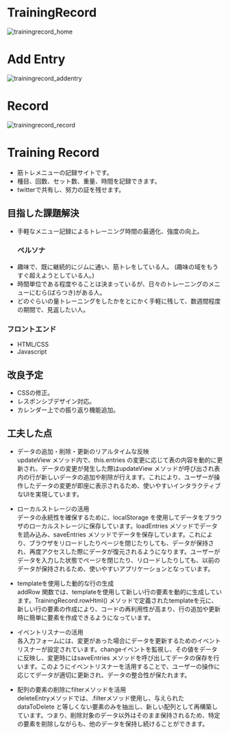 # TrainingRecord
![trainingrecord_home](https://github.com/SomaTomita/TrainingRecord/assets/134721775/4e206f6a-31f9-4523-9289-024c921e9a29)
# Add Entry
![trainingrecord_addentry](https://github.com/SomaTomita/TrainingRecord/assets/134721775/3164e21f-bde0-431c-8abe-6a969ea28842)
# Record
![trainingrecord_record](https://github.com/SomaTomita/TrainingRecord/assets/134721775/011ba57f-6114-4256-a946-41823f4768c5)



# Training Record
 - 筋トレメニューの記録サイトです。
 - 種目、回数、セット数、重量、時間を記録できます。
 - twitterで共有し、努力の証を残せます。

## 目指した課題解決
- 手軽なメニュー記録によるトレーニング時間の最適化、強度の向上。
  ### ペルソナ
- 趣味で、既に継続的にジムに通い、筋トレをしている人。 (趣味の域をもうすぐ超えようとしている人。)
- 時間単位である程度やることは決まっているが、日々のトレーニングのメニューにむら(ばらつき)がある人。
- どのぐらいの量トレーニングをしたかをとにかく手軽に残して、数週間程度の期間で、見返したい人。

### フロントエンド
- HTML/CSS
- Javascript

## 改良予定
- CSSの修正。
- レスポンシブデザイン対応。
- カレンダー上での振り返り機能追加。

    
## 工夫した点
- データの追加・削除・更新のリアルタイムな反映    
updateView メソッド内で、this.entries の変更に応じて表の内容を動的に更新され、データの変更が発生した際はupdateView メソッドが呼び出され表内の行が新しいデータの追加や削除が行えます。これにより、ユーザーが操作したデータの変更が即座に表示されるため、使いやすいインタラクティブなUIを実現しています。

- ローカルストレージの活用    
データの永続性を確保するために、localStorage を使用してデータをブラウザのローカルストレージに保存しています。loadEntries メソッドでデータを読み込み、saveEntries メソッドでデータを保存しています。これにより、ブラウザをリロードしたりページを閉じたりしても、データが保持され、再度アクセスした際にデータが復元されるようになります。ユーザーがデータを入力した状態でページを閉じたり、リロードしたりしても、以前のデータが保持されるため、使いやすいアプリケーションとなっています。

- templateを使用した動的な行の生成    
addRow 関数では、templateを使用して新しい行の要素を動的に生成しています。TrainingRecord.rowHtml() メソッドで定義されたtemplateを元に、新しい行の要素の作成により、コードの再利用性が高まり、行の追加や更新時に簡単に要素を作成できるようになっています。

- イベントリスナーの活用    
各入力フォームには、変更があった場合にデータを更新するためのイベントリスナーが設定されています。changeイベントを監視し、その値をデータに反映し、変更時にはsaveEntries メソッドを呼び出してデータの保存を行います。このようにイベントリスナーを活用することで、ユーザーの操作に応じてデータが適切に更新され、データの整合性が保たれます。

- 配列の要素の削除にfilterメソッドを活用    
deleteEntryメソッドでは、.filterメソッド使用し、与えられた dataToDelete と等しくない要素のみを抽出し、新しい配列として再構築しています。つまり、削除対象のデータ以外はそのまま保持されるため、特定の要素を削除しながらも、他のデータを保持し続けることができます。
